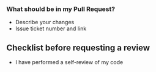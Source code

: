 ### What should be in my Pull Request?
* Describe your changes
* Issue ticket number and link

## Checklist before requesting a review
* I have performed a self-review of my code
